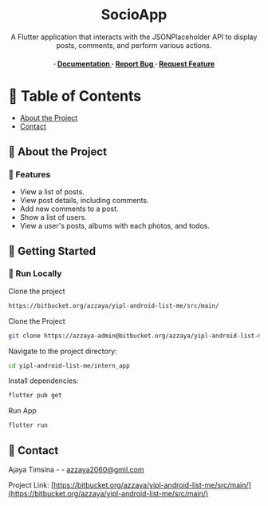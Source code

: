 #
<div align='center'>

<h1>SocioApp</h1>
<p>A Flutter application that interacts with the JSONPlaceholder API to display posts, comments, and perform various actions.</p>

<h4> <span> · </span> <a href="https://github.com/AzZaya0/ yipl-android-list-me/blob/master/README.md"> Documentation </a> <span> · </span> <a href="https://github.com/AzZaya0/ yipl-android-list-me/issues"> Report Bug </a> <span> · </span> <a href="https://github.com/AzZaya0/ yipl-android-list-me/issues"> Request Feature </a> </h4>


</div>

# :notebook_with_decorative_cover: Table of Contents

- [About the Project](#star2-about-the-project)
- [Contact](#handshake-contact)


## :star2: About the Project

### :dart: Features
- View a list of posts.
- View post details, including comments.
- Add new comments to a post.
- Show a list of users.
- View a user's posts, albums with each photos, and todos.


## :toolbox: Getting Started

### :running: Run Locally

Clone the project

```bash
https://bitbucket.org/azzaya/yipl-android-list-me/src/main/
```
Clone the Project
```bash
git clone https://azzaya-admin@bitbucket.org/azzaya/yipl-android-list-me.git
```
Navigate to the project directory:
```bash
cd yipl-android-list-me/intern_app
```
Install dependencies:
```bash
flutter pub get
```
Run App
```bash
flutter run
```


## :handshake: Contact

Ajaya Timsina - - azzaya2060@gmil.com

Project Link: [https://bitbucket.org/azzaya/yipl-android-list-me/src/main/](https://bitbucket.org/azzaya/yipl-android-list-me/src/main/)
